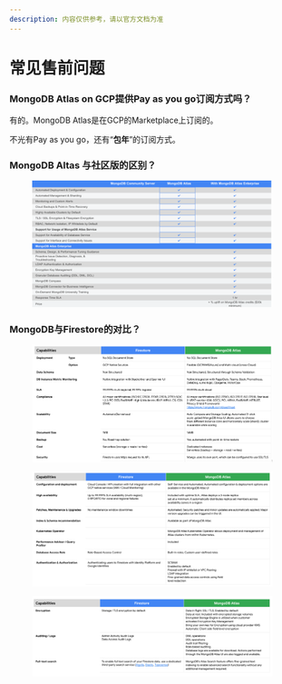 ```yaml
---
description: 内容仅供参考，请以官方文档为准
---
```


# 常见售前问题

### MongoDB Atlas on GCP提供Pay as you go订阅方式吗？

有的。MongoDB Atlas是在GCP的Marketplace上订阅的。

不光有Pay as you go，还有“**包年**”的订阅方式。

### MongoDB Altas 与社区版的区别？

<figure><img src="../../.gitbook/assets/image (14).png" alt=""><figcaption></figcaption></figure>

### MongoDB与Firestore的对比？

<figure><img src="../../.gitbook/assets/image (48).png" alt=""><figcaption></figcaption></figure>

<figure><img src="../../.gitbook/assets/image (59).png" alt=""><figcaption></figcaption></figure>

<figure><img src="../../.gitbook/assets/image (22).png" alt=""><figcaption></figcaption></figure>
